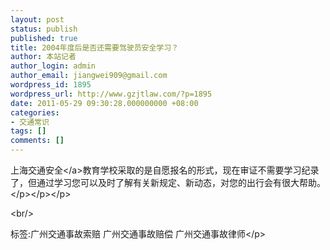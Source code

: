 ```yaml
---
layout: post
status: publish
published: true
title: 2004年度后是否还需要驾驶员安全学习？
author: 本站记者
author_login: admin
author_email: jiangwei909@gmail.com
wordpress_id: 1895
wordpress_url: http://www.gzjtlaw.com/?p=1895
date: 2011-05-29 09:30:28.000000000 +08:00
categories:
- 交通常识
tags: []
comments: []
---
```

<p>上海<a>交通安全<&#47;a>教育学校采取的是自愿报名的形式，现在审证不需要学习纪录了，但通过学习您可以及时了解有关新规定、新动态，对您的出行会有很大帮助。<&#47;p><&#47;p><&#47;p><br&#47;><p>标签:广州交通事故索赔 广州交通事故赔偿 广州交通事故律师<&#47;p>
